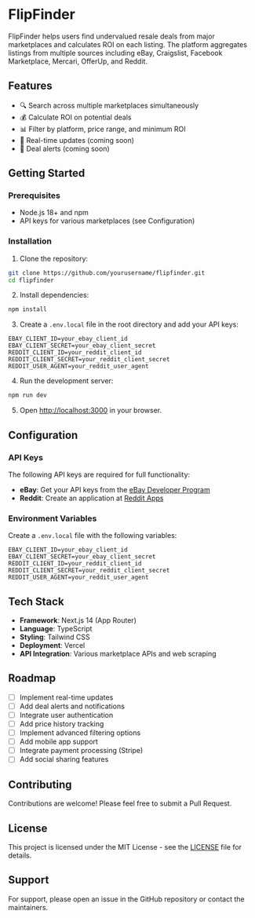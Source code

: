 # FlipFinder

FlipFinder helps users find undervalued resale deals from major marketplaces and calculates ROI on each listing. The platform aggregates listings from multiple sources including eBay, Craigslist, Facebook Marketplace, Mercari, OfferUp, and Reddit.

## Features

- 🔍 Search across multiple marketplaces simultaneously
- 💰 Calculate ROI on potential deals
- 📊 Filter by platform, price range, and minimum ROI
- 🔄 Real-time updates (coming soon)
- 🔔 Deal alerts (coming soon)

## Getting Started

### Prerequisites

- Node.js 18+ and npm
- API keys for various marketplaces (see Configuration)

### Installation

1. Clone the repository:
```bash
git clone https://github.com/yourusername/flipfinder.git
cd flipfinder
```

2. Install dependencies:
```bash
npm install
```

3. Create a `.env.local` file in the root directory and add your API keys:
```env
EBAY_CLIENT_ID=your_ebay_client_id
EBAY_CLIENT_SECRET=your_ebay_client_secret
REDDIT_CLIENT_ID=your_reddit_client_id
REDDIT_CLIENT_SECRET=your_reddit_client_secret
REDDIT_USER_AGENT=your_reddit_user_agent
```

4. Run the development server:
```bash
npm run dev
```

5. Open [http://localhost:3000](http://localhost:3000) in your browser.

## Configuration

### API Keys

The following API keys are required for full functionality:

- **eBay**: Get your API keys from the [eBay Developer Program](https://developer.ebay.com/)
- **Reddit**: Create an application at [Reddit Apps](https://www.reddit.com/prefs/apps)

### Environment Variables

Create a `.env.local` file with the following variables:

```env
EBAY_CLIENT_ID=your_ebay_client_id
EBAY_CLIENT_SECRET=your_ebay_client_secret
REDDIT_CLIENT_ID=your_reddit_client_id
REDDIT_CLIENT_SECRET=your_reddit_client_secret
REDDIT_USER_AGENT=your_reddit_user_agent
```

## Tech Stack

- **Framework**: Next.js 14 (App Router)
- **Language**: TypeScript
- **Styling**: Tailwind CSS
- **Deployment**: Vercel
- **API Integration**: Various marketplace APIs and web scraping

## Roadmap

- [ ] Implement real-time updates
- [ ] Add deal alerts and notifications
- [ ] Integrate user authentication
- [ ] Add price history tracking
- [ ] Implement advanced filtering options
- [ ] Add mobile app support
- [ ] Integrate payment processing (Stripe)
- [ ] Add social sharing features

## Contributing

Contributions are welcome! Please feel free to submit a Pull Request.

## License

This project is licensed under the MIT License - see the [LICENSE](LICENSE) file for details.

## Support

For support, please open an issue in the GitHub repository or contact the maintainers.
